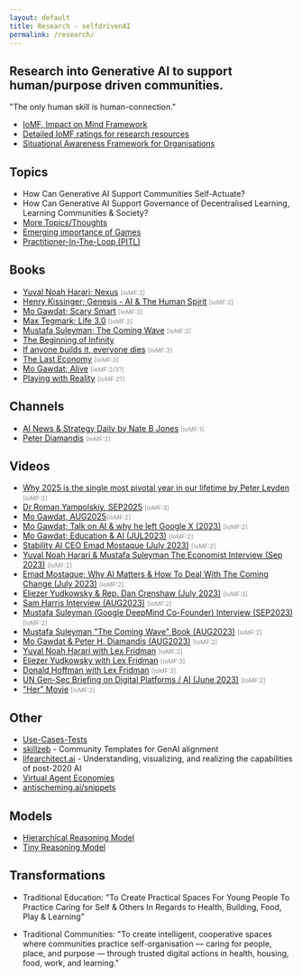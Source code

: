 ```yaml
---
layout: default
title: Research - selfdrivenAI
permalink: /research/
---
```


## Research into Generative AI to support human/purpose driven communities.

"The only human skill is human-connection."

- [IoMF, Impact on Mind Framework](/impact-on-mind-framework/)
- [Detailed IoMF ratings for research resources](/impact-on-mind-framework/research-ratings/)
- [Situational Awareness Framework for Organisations](/situational-awareness-framework/organisations/)

## Topics
- How Can Generative AI Support Communities Self-Actuate?
- How Can Generative AI Support Governance of Decentralised Learning, Learning Communities & Society?
- [More Topics/Thoughts](/thoughts/)
- [Emerging importance of Games](/games/)
- [Practitioner-In-The-Loop (PITL)](/research/practitioner-in-the-loop/)

## Books
- [Yuval Noah Harari; Nexus](https://www.ynharari.com/book/nexus/) <span style="color:#888888;font-size:0.68rem;">[IoMF:2]</span>
- [Henry Kissinger; Genesis - AI & The Human Spirit](https://www.hachettebookgroup.com/titles/henry-a-kissinger/genesis/9780316581295/) <span style="color:#888888;font-size:0.68rem;">[IoMF:2]</span>
- [Mo Gawdat; Scary Smart](https://www.mogawdat.com/scary-smart) <span style="color:#888888;font-size:0.68rem;">[IoMF:2]</span>
- [Max Tegmark; Life 3.0](https://en.wikipedia.org/wiki/Life_3.0) <span style="color:#888888;font-size:0.68rem;">[IoMF:2]</span>
- [Mustafa Suleyman; The Coming Wave](https://www.penguin.com.au/books/the-coming-wave-9781529923834) <span style="color:#888888;font-size:0.68rem;">[IoMF:2]</span>
- [The Beginning of Infinity](https://en.wikipedia.org/wiki/The_Beginning_of_Infinity)
- [If anyone builds it, everyone dies](https://ifanyonebuildsit.com) <span style="color:#888888;font-size:0.68rem;">[IoMF:3]</span>
- [The Last Economy](https://thelastecononmy.com) <span style="color:#888888;font-size:0.68rem;">[IoMF:3]</span>
- [Mo Gawdat; Alive](https://mogawdat.substack.com/p/alive) <span style="color:#888888;font-size:0.68rem;">[IoMF:2/3?]</span>
- [Playing with Reality](https://www.penguinrandomhouse.com/books/700440/playing-with-reality-by-kelly-clancy/) <span style="color:#888888;font-size:0.68rem;">[IoMF:2?]</span>

## Channels
- [AI News & Strategy Daily by Nate B Jones](https://www.youtube.com/@NateBJones) <span style="color:#888888;font-size:0.68rem;">[IoMF:1]</span>
- [Peter Diamandis](https://www.youtube.com/@peterdiamandis) <span style="color:#888888;font-size:0.68rem;">[IoMF:2]</span>

## Videos
- [Why 2025 is the single most pivotal year in our lifetime by Peter Leyden](https://youtu.be/w5k72A30kUc) <span style="color:#888888;font-size:0.68rem;">[IoMF:2]</span>
- [Dr Roman Yampolskiy, SEP2025](https://youtu.be/UclrVWafRAI) <span style="color:#888888;font-size:0.68rem;">[IoMF:3]</span>
- [Mo Gawdat, AUG2025](https://youtu.be/S9a1nLw70p0)<span style="color:#888888;font-size:0.68rem;">[IoMF:2]</span>
- [Mo Gawdat; Talk on AI & why he left Google X (2023)](https://youtu.be/bk-nQ7HF6k4) <span style="color:#888888;font-size:0.68rem;">[IoMF:2]</span>
- [Mo Gawdat; Education & AI (JUL2023)](https://youtu.be/C84SLJhhEpo) <span style="color:#888888;font-size:0.68rem;">[IoMF:2]</span>
- [Stability AI CEO Emad Mostaque (July 2023)](https://youtu.be/zXd9ZwU8u5E) <span style="color:#888888;font-size:0.68rem;">[IoMF:2]</span>
- [Yuval Noah Harari & Mustafa Suleyman The Economist Interview (Sep 2023)](https://youtu.be/7JkPWHr7sTY?si=gwyxf6PLPZD-awJw) <span style="color:#888888;font-size:0.68rem;">[IoMF:2]</span>
- [Emad Mostaque; Why AI Matters & How To Deal With The Coming Change (July 2023)](https://www.youtube.com/watch?v=ciX_iFGyS0M) <span style="color:#888888;font-size:0.68rem;">[IoMF:2]</span>
- [Eliezer Yudkowsky & Rep. Dan Crenshaw (July 2023)](https://www.youtube.com/watch?v=uX9xkYDSPKA) <span style="color:#888888;font-size:0.68rem;">[IoMF:3]</span>
- [Sam Harris Interview (AUG2023)](https://youtu.be/GmlrEgLGozw) <span style="color:#888888;font-size:0.68rem;">[IoMF:2]</span>
- [Mustafa Suleyman (Google DeepMind Co-Founder) Interview (SEP2023)](https://www.youtube.com/watch?v=CTxnLsYHWuI) <span style="color:#888888;font-size:0.68rem;">[IoMF:2]</span>
- [Mustafa Suleyman "The Coming Wave" Book (AUG2023)](https://www.the-coming-wave.com) <span style="color:#888888;font-size:0.68rem;">[IoMF:2]</span>
- [Mo Gawdat & Peter H. Diamandis (AUG2023)](https://youtu.be/hY8upuGzQBg) <span style="color:#888888;font-size:0.68rem;">[IoMF:2]</span>
- [Yuval Noah Harari with Lex Fridman](https://youtu.be/Mde2q7GFCrw) <span style="color:#888888;font-size:0.68rem;">[IoMF:2]</span>
- [Eliezer Yudkowsky with Lex Fridman](https://youtu.be/AaTRHFaaPG8) <span style="color:#888888;font-size:0.68rem;">[IoMF:3]</span>
- [Donald Hoffman with Lex Fridman](https://youtu.be/reYdQYZ9Rj4) <span style="color:#888888;font-size:0.68rem;">[IoMF:3]</span>
- [UN Gen-Sec Briefing on Digital Platforms / AI (June 2023)](https://www.youtube.com/watch?v=ktFF2dSH3oU) <span style="color:#888888;font-size:0.68rem;">[IoMF:2]</span>
- ["Her" Movie](https://www.imdb.com/title/tt1798709/) <span style="color:#888888;font-size:0.68rem;">[IoMF:2]</span>

## Other
- [Use-Cases-Tests](https://github.com/selfdriven-foundation/selfdriven-ai/tree/main/research/use-case-tests)
- [skillzeb](https://skillseb.io) - Community Templates for GenAI alignment
- [lifearchitect.ai](https://lifearchitect.ai) - Understanding, visualizing, and realizing the capabilities of post-2020 AI
- [Virtual Agent Economies](https://arxiv.org/html/2509.10147v1)
- [antischeming.ai/snippets](https://www.antischeming.ai/snippets)

## Models
- [Hierarchical Reasoning Model](https://github.com/sapientinc/HRM)
- [Tiny Reasoning Model](https://github.com/SamsungSAILMontreal/TinyRecursiveModels)

## Transformations
- Traditional Education: "To Create Practical Spaces For Young People To Practice Caring for Self & Others In Regards to Health, Building, Food, Play & Learning"

- Traditional Communities: "To create intelligent, cooperative spaces where communities practice self-organisation — caring for people, place, and purpose — through trusted digital actions in health, housing, food, work, and learning."
